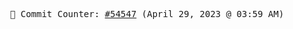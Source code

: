 <p align="center">
    <samp>
        📮 Commit Counter: <a href="https://github.com/Javascript-void0/Javascript-void0/commits/main">#54547</a> (April 29, 2023 @ 03:59 AM)
    </samp>
</p>